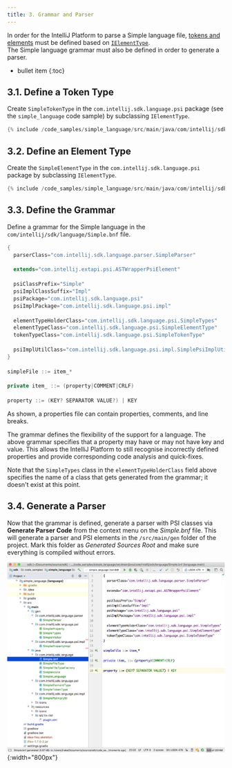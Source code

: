 ```yaml
---
title: 3. Grammar and Parser
---
```


In order for the IntelliJ Platform to parse a Simple language file, [tokens and elements](/reference_guide/custom_language_support/implementing_parser_and_psi.md) must be defined based on [`IElementType`](upsource:///platform/core-api/src/com/intellij/psi/tree/IElementType.java).   
The Simple language grammar must also be defined in order to generate a parser.
 
* bullet item
{:toc}

## 3.1. Define a Token Type
Create `SimpleTokenType` in the `com.intellij.sdk.language.psi` package (see the `simple_language` code sample) by subclassing `IElementType`.
```java
{% include /code_samples/simple_language/src/main/java/com/intellij/sdk/language/psi/SimpleTokenType.java %}
```

## 3.2. Define an Element Type
Create the `SimpleElementType` in the `com.intellij.sdk.language.psi` package by subclassing `IElementType`.
```java
{% include /code_samples/simple_language/src/main/java/com/intellij/sdk/language/psi/SimpleElementType.java %}
```

## 3.3. Define the Grammar
Define a grammar for the Simple language in the `com/intellij/sdk/language/Simple.bnf` file.
```java
{
  parserClass="com.intellij.sdk.language.parser.SimpleParser"

  extends="com.intellij.extapi.psi.ASTWrapperPsiElement"

  psiClassPrefix="Simple"
  psiImplClassSuffix="Impl"
  psiPackage="com.intellij.sdk.language.psi"
  psiImplPackage="com.intellij.sdk.language.psi.impl"

  elementTypeHolderClass="com.intellij.sdk.language.psi.SimpleTypes"
  elementTypeClass="com.intellij.sdk.language.psi.SimpleElementType"
  tokenTypeClass="com.intellij.sdk.language.psi.SimpleTokenType"

  psiImplUtilClass="com.intellij.sdk.language.psi.impl.SimplePsiImplUtil"
}

simpleFile ::= item_*

private item_ ::= (property|COMMENT|CRLF)

property ::= (KEY? SEPARATOR VALUE?) | KEY
```

As shown, a properties file can contain properties, comments, and line breaks.

The grammar defines the flexibility of the support for a language.
The above grammar specifies that a property may have or may not have key and value.
This allows the IntelliJ Platform to still recognise incorrectly defined properties and provide corresponding code analysis and quick-fixes.

Note that the `SimpleTypes` class in the `elementTypeHolderClass` field above specifies the name of a class that gets generated from the grammar; it doesn't exist at this point.

## 3.4. Generate a Parser
Now that the grammar is defined, generate a parser with PSI classes via **Generate Parser Code** from the context menu on the *Simple.bnf* file.
This will generate a parser and PSI elements in the `/src/main/gen` folder of the project.
Mark this folder as *Generated Sources Root* and make sure everything is compiled without errors.

![Parser](img/generated_parser.png){:width="800px"}
